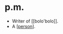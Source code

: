 # p.m.
- Writer of [[bolo'bolo]].
- A [[person]].

[//begin]: # "Autogenerated link references for markdown compatibility"
[person]: person.md "Person"
[//end]: # "Autogenerated link references"